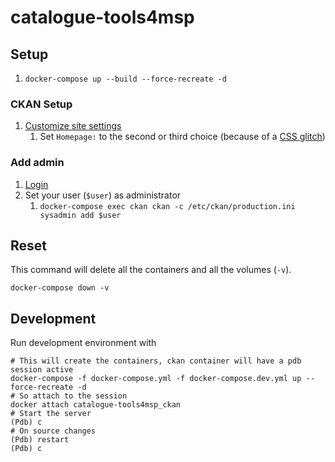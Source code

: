 # catalogue-tools4msp

## Setup

1. `docker-compose up --build --force-recreate -d`

### CKAN Setup

1. [Customize site settings](http://localhost:5000/ckan-admin/config)
   1. Set `Homepage:` to the second or third choice (because of a [CSS glitch](https://github.com/ckan/ckan/issues/6542))

### Add admin

1. [Login](http://localhost:5000/user/login)
2. Set your user (`$user`) as administrator
   1. `docker-compose exec ckan ckan -c /etc/ckan/production.ini sysadmin add $user`

## Reset

This command will delete all the containers and all the volumes (`-v`).

``` 
docker-compose down -v
```

## Development

Run development environment with

```
# This will create the containers, ckan container will have a pdb session active
docker-compose -f docker-compose.yml -f docker-compose.dev.yml up --force-recreate -d
# So attach to the session
docker attach catalogue-tools4msp_ckan
# Start the server
(Pdb) c
# On source changes
(Pdb) restart
(Pdb) c
```
